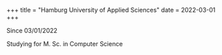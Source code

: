 +++
title = "Hamburg University of Applied Sciences"
date = 2022-03-01
+++

Since 03/01/2022

Studying for M. Sc. in Computer Science